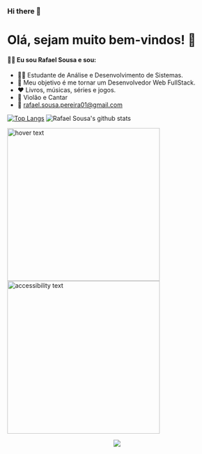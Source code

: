 ### Hi there 👋

<!--
**devrafaelsousa/devrafaelsousa** is a ✨ _special_ ✨ repository because its `README.md` (this file) appears on your GitHub profile.

Here are some ideas to get you started:

- 🔭 I’m currently working on ...
- 🌱 I’m currently learning ...
- 👯 I’m looking to collaborate on ...
- 🤔 I’m looking for help with ...
- 💬 Ask me about ...
- 📫 How to reach me: ...
- 😄 Pronouns: ...
- ⚡ Fun fact: ...
-->

# Olá, sejam muito bem-vindos! 👋
#### :man_technologist: Eu sou Rafael Sousa e sou:

 - :man_student: Estudante de Análise e Desenvolvimento de Sistemas.
 - :rocket: Meu objetivo é me tornar um Desenvolvedor Web FullStack.
 - :heart: Livros, músicas, séries e jogos.
 - :guitar: Violão e Cantar
 - :e-mail: rafael.sousa.pereira01@gmail.com

[![Top Langs](https://github-readme-stats.vercel.app/api/top-langs/?username=devrafaelsousa&hide=powershell&theme=dracula)](https://github.com/anuraghazra/github-readme-stats)
![Rafael Sousa's github stats](https://github-readme-stats.vercel.app/api?username=devrafaelsousa&show_icons=true&theme=dracula)

<p align="left">
  <img src="your_relative_path_here" width="350" title="hover text">
  <img src="your_relative_path_here_number_2_large_name" width="350" alt="accessibility text">
</p>

<p align="center">
<img src="https://visitor-badge.laobi.icu/badge?page_id=devrafaelsousa" id="counter">
</p>
